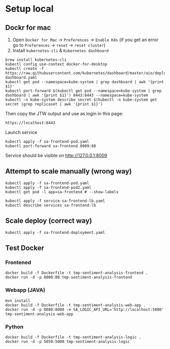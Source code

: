 # Setup local

## Dockr for mac

1) Open `Docker for Mac` -> `Preferences` -> `Enable K8s` (if you get an error go to `Preferences` -> `reset` -> `reset cluster`)
2) Install `kubernetes-cli` & `Kubernetes dashboard`

```
brew install kubernetes-cli
kubectl config use-context docker-for-desktop
kubectl create -f https://raw.githubusercontent.com/kubernetes/dashboard/master/aio/deploy/recommended/kubernetes-dashboard.yaml
kubectl get pod --namespace=kube-system | grep dashboard | awk '{print $1}'
kubectl port-forward $(kubectl get pod --namespace=kube-system | grep dashboard | awk '{print $1}') 8443:8443 --namespace=kube-system
kubectl -n kube-system describe secret $(kubectl -n kube-system get secret |grep replicaset | awk '{print $1}')
```

Then copy the JTW output and use as login in this page:

```
https://localhost:8443
```

Launch service

```
kubectl apply -f sa-frontend-pod.yaml
kubectl port-forward sa-frontend 8009:80
```

Service should be visible on http://127.0.0.1:8009

## Attempt to scale manually (wrong way)

```
kubectl apply -f sa-frontend-pod.yaml
kubectl apply -f sa-frontend-pod2.yaml
kubectl get pod -l app=sa-frontend # --show-labels
```

```
kubectl apply -f service-sa-frontend-lb.yaml
kubectl describe services sa-frontend-lb
```

## Scale deploy (correct way)

```
kubectl apply -f sa-frontend-deployment.yaml
```


## Test Docker

### Frontened

```
docker build -f Dockerfile -t tmp-sentiment-analysis-frontend .
docker run -d -p 8000:80 tmp-sentiment-analysis-frontend
```

### Webapp (JAVA)

```
mvn install
docker build -f Dockerfile -t tmp-sentiment-analysis-web-app .
docker run -d -p 8080:8080 -e SA_LOGIC_API_URL='http://localhost:5000' tmp-sentiment-analysis-web-app
```

### Python

```
docker build -f Dockerfile -t tmp-sentiment-analysis-logic .
docker run -d -p 5050:5000 tmp-sentiment-analysis-logic
```
